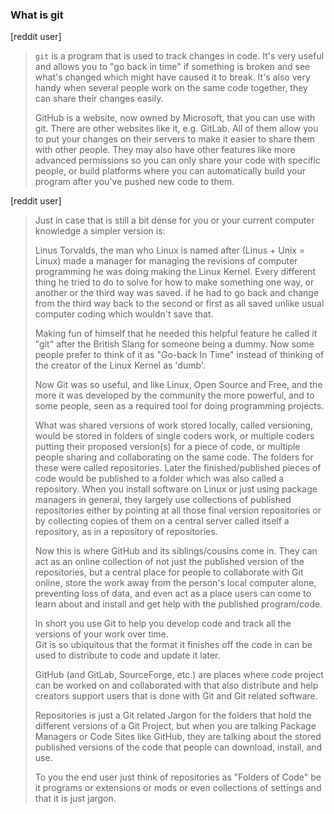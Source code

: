 ### What is git

[reddit user]
> `git` is a program that is used to track changes in code. It's very useful and allows you to "go back in time" if something is broken and see what's changed which might have caused it to break. It's also very handy when several people work on the same code together, they can share their changes easily.
> 
> GitHub is a website, now owned by Microsoft, that you can use with git. There are other websites like it, e.g. GitLab. All of them allow you to put your changes on their servers to make it easier to share them with other people. They may also have other features like more advanced permissions so you can only share your code with specific people, or build platforms where you can automatically build your program after you've pushed new code to them.


  
[reddit user]
> Just in case that is still a bit dense for you or your current computer knowledge a simpler version is:
> 
> Linus Torvalds, the man who Linux is named after (Linus + Unix = Linux) made a manager for managing the revisions of computer programming he was doing making the Linux Kernel. Every different thing he tried to do to solve for how to make something one way, or another or the third way was saved. if he had to go back and change from the third way back to the second or first as all saved unlike usual computer coding which wouldn't save that.
> 
> Making fun of himself that he needed this helpful feature he called it "git" after the British Slang for someone being a dummy. Now some people prefer to think of it as "Go-back In Time" instead of thinking of the creator of the Linux Kernel as 'dumb'.
> 
> Now Git was so useful, and like Linux, Open Source and Free, and the more it was developed by the community the more powerful, and to some people, seen as a required tool for doing programming projects.
> 
> What was shared versions of work stored locally, called versioning, would be stored in folders of single coders work, or multiple coders putting their proposed version(s) for a piece of code, or multiple people sharing and collaborating on the same code. The folders for these were called repositories. Later the finished/published pieces of code would be published to a folder which was also called a repository. When you install software on Linux or just using package managers in general, they largely use collections of published repositories either by pointing at all those final version repositories or by collecting copies of them on a central server called itself a repository, as in a repository of repositories.
> 
> Now this is where GitHub and its siblings/cousins come in. They can act as an online collection of not just the published version of the repositories, but a central place for people to collaborate with Git online, store the work away from the person's local computer alone, preventing loss of data, and even act as a place users can come to learn about and install and get help with the published program/code.
> 
> In short you use Git to help you develop code and track all the versions of your work over time.  
> Git is so ubiquitous that the format it finishes off the code in can be used to distribute to code and update it later.
> 
> GitHub (and GitLab, SourceForge, etc.) are places where code project can be worked on and collaborated with that also distribute and help creators support users that is done with Git and Git related software.
> 
> Repositories is just a Git related Jargon for the folders that hold the different versions of a Git Project, but when you are talking Package Managers or Code Sites like GitHub, they are talking about the stored published versions of the code that people can download, install, and use.
> 
> To you the end user just think of repositories as "Folders of Code" be it programs or extensions or mods or even collections of settings and that it is just jargon.